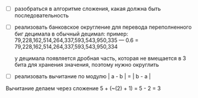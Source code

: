 - [ ] разобраться в алгоритме сложения, какая должна быть последовательность 
- [ ] реализовать банковское округление для перевода переполненного биг децимала в обычный децимал:
    пример:
    79,228,162,514,264,337,593,543,950,335 — 0.6 = 79,228,162,514,264,337,593,543,950,334

    у децимала появляется дробная часть, которая не вмещается в 3 бита для хранения значения, поэтому нужно округлить


- [ ] реализовать вычитание по модулю | a - b | = | b - a | 



Вычитание делаем через сложение
5 + (~(2) + 1) =  5 - 2 = 3